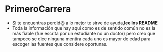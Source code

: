 # PrimeroCarrera
- Si te encuentras perdid@ a lo mejor te sirve de ayuda,**lee los README**
- Toda la información que hay aquí como es de sentido común no es la más fiable (fue escrita por un estudiante no un doctor) pero creo que tampoco se dice ninguna mentira cada uno es mayor de edad para escoger las fuentes que considere oportunas.
